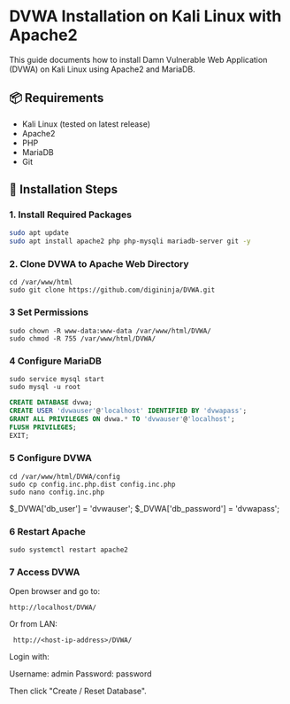 # DVWA Installation on Kali Linux with Apache2

This guide documents how to install Damn Vulnerable Web Application (DVWA) on Kali Linux using Apache2 and MariaDB.

## 📦 Requirements

- Kali Linux (tested on latest release)
- Apache2
- PHP
- MariaDB
- Git

## 🔧 Installation Steps

### 1. Install Required Packages
```bash
sudo apt update
sudo apt install apache2 php php-mysqli mariadb-server git -y
```
### 2️. Clone DVWA to Apache Web Directory

```
cd /var/www/html
sudo git clone https://github.com/digininja/DVWA.git
```

### 3️ Set Permissions

```
sudo chown -R www-data:www-data /var/www/html/DVWA/
sudo chmod -R 755 /var/www/html/DVWA/
```

### 4️ Configure MariaDB

```
sudo service mysql start
sudo mysql -u root
```

```sql
CREATE DATABASE dvwa;
CREATE USER 'dvwauser'@'localhost' IDENTIFIED BY 'dvwapass';
GRANT ALL PRIVILEGES ON dvwa.* TO 'dvwauser'@'localhost';
FLUSH PRIVILEGES;
EXIT;
```


### 5️ Configure DVWA

```
cd /var/www/html/DVWA/config
sudo cp config.inc.php.dist config.inc.php
sudo nano config.inc.php
```

$_DVWA['db_user'] = 'dvwauser';
$_DVWA['db_password'] = 'dvwapass';


### 6️ Restart Apache

```
sudo systemctl restart apache2
```

### 7️ Access DVWA

Open browser and go to:

  `http://localhost/DVWA/`

Or from LAN:

 ` http://<host-ip-address>/DVWA/`

Login with:

Username: admin
Password: password

Then click "Create / Reset Database".
